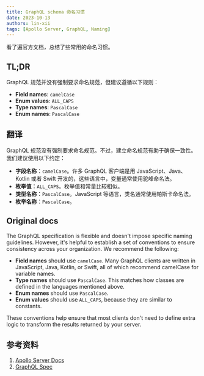 ```yaml
---
title: GraphQL schema 命名习惯
date: 2023-10-13
authors: lin-xii
tags: [Apollo Server, GraphQL, Naming]
---
```


看了遍官方文档，总结了些常用的命名习惯。

<!-- truncate -->

## TL;DR

GraphQL 规范并没有强制要求命名规范，但建议遵循以下规则：

- **Field names**: `camelCase`
- **Enum values**: `ALL_CAPS`
- **Type names**: `PascalCase`
- **Enum names**: `PascalCase`

## 翻译

GraphQL 规范没有强制要求命名规范。不过，建立命名规范有助于确保一致性。我们建议使用以下约定：

- **字段名称**：`camelCase`。许多 GraphQL 客户端是用 JavaScript、Java、Kotlin 或者 Swift 开发的，这些语言中，变量通常使用驼峰命名法。
- **枚举值**：`ALL_CAPS`。枚举值和常量比较相似。
- **类型名称**：`PascalCase`。JavaScript 等语言，类名通常使用帕斯卡命名法。
- **枚举名称**：`PascalCase`。

## Original docs

The GraphQL specification is flexible and doesn't impose specific naming guidelines. However, it's helpful to establish a set of conventions to ensure consistency across your organization. We recommend the following:

- **Field names** should use `camelCase`. Many GraphQL clients are written in JavaScript, Java, Kotlin, or Swift, all of which recommend camelCase for variable names.
- **Type names** should use `PascalCase`. This matches how classes are defined in the languages mentioned above.
- **Enum names** should use `PascalCase`.
- **Enum values** should use `ALL_CAPS`, because they are similar to constants.

These conventions help ensure that most clients don't need to define extra logic to transform the results returned by your server.

## 参考资料

1. [Apollo Server Docs](https://www.apollographql.com/docs/apollo-server/schema/schema#naming-conventions)
2. [GraphQL Spec](https://github.com/graphql/graphql-spec)
